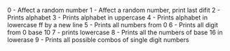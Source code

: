 0 - Affect a random number
1 - Affect a random number, print last difit
2 - Prints alphabet
3 - Prints alphabet in uppercase
4 - Prints alphabet in lowercase ff by a new line
5 - Prints all numbers from 0
6 - Prints all digit from 0 base 10
7 - prints lowercase
8 - Prints all the numbers of base 16 in lowerase
9 - Prints all possible combos of single digit numbers
